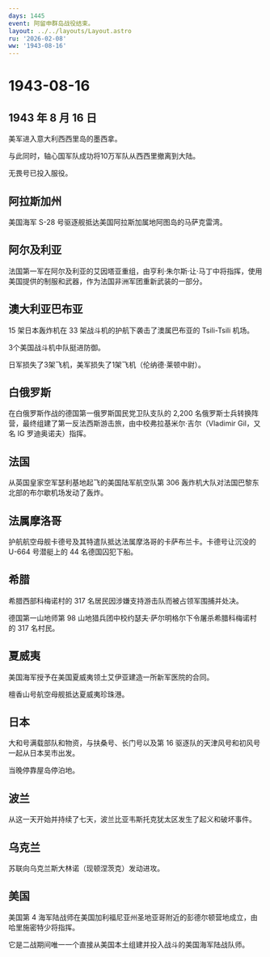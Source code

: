 ```yaml
---
days: 1445
event: 阿留申群岛战役结束。
layout: ../../layouts/Layout.astro
ru: '2026-02-08'
ww: '1943-08-16'
---
```


# 1943-08-16

## 1943 年 8 月 16 日

美军进入意大利西西里岛的墨西拿。

与此同时，轴心国军队成功将10万军队从西西里撤离到大陆。

无畏号已投入服役。

## 阿拉斯加州

美国海军 S-28 号驱逐舰抵达美国阿拉斯加属地阿图岛的马萨克雷湾。

## 阿尔及利亚

法国第一军在阿尔及利亚的艾因塔亚重组，由亨利·朱尔斯·让·马丁中将指挥，使用美国提供的制服和武器，作为法国非洲军团重新武装的一部分。

## 澳大利亚巴布亚

15 架日本轰炸机在 33 架战斗机的护航下袭击了澳属巴布亚的 Tsili-Tsili
机场。

3个美国战斗机中队挺进防御。

日军损失了3架飞机，美军损失了1架飞机（伦纳德·莱顿中尉）。

## 白俄罗斯

在白俄罗斯作战的德国第一俄罗斯国民党卫队支队的 2,200
名俄罗斯士兵转换阵营，最终组建了第一反法西斯游击旅，由中校弗拉基米尔·吉尔（Vladimir
Gil，又名 IG 罗迪奥诺夫）指挥。

## 法国

从英国皇家空军瑟利基地起飞的美国陆军航空队第 306
轰炸机大队对法国巴黎东北部的布尔歇机场发动了轰炸。

## 法属摩洛哥

护航航空母舰卡德号及其特遣队抵达法属摩洛哥的卡萨布兰卡。卡德号让沉没的
U-664 号潜艇上的 44 名德国囚犯下船。

## 希腊

希腊西部科梅诺村的 317 名居民因涉嫌支持游击队而被占领军围捕并处决。

德国第一山地师第 98
山地猎兵团中校约瑟夫·萨尔明格尔下令屠杀希腊科梅诺村的 317 名村民。

## 夏威夷

美国海军授予在美国夏威夷领土艾伊亚建造一所新军医院的合同。

檀香山号航空母舰抵达夏威夷珍珠港。

## 日本

大和号满载部队和物资，与扶桑号、长门号以及第 16
驱逐队的天津风号和初风号一起从日本吴市出发。

当晚停靠屋岛停泊地。

## 波兰

从这一天开始并持续了七天，波兰比亚韦斯托克犹太区发生了起义和破坏事件。

## 乌克兰

苏联向乌克兰斯大林诺（现顿涅茨克）发动进攻。

## 美国

美国第 4
海军陆战师在美国加利福尼亚州圣地亚哥附近的彭德尔顿营地成立，由哈里施密特少将指挥。

它是二战期间唯一一个直接从美国本土组建并投入战斗的美国海军陆战队师。
